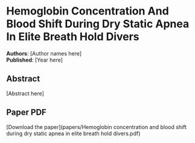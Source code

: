 # Hemoglobin Concentration And Blood Shift During Dry Static Apnea In Elite Breath Hold Divers

**Authors**: [Author names here]  
**Published**: [Year here]

## Abstract

[Abstract here]

## Paper PDF

[Download the paper](papers/Hemoglobin concentration and blood shift during dry static apnea in elite breath hold divers.pdf)
